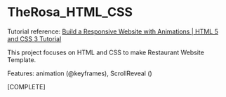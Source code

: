 <h1> TheRosa_HTML_CSS </h1>


<p>Tutorial reference: <a href="https://www.youtube.com/watch?v=FZQxPTV3cFk&list=PLzoyk4_pkkOTyUdXp5HJkQO09OtVUZhQg&index=1&t=152s">Build a Responsive Website with Animations | HTML 5 and CSS 3 Tutorial</a> </p>

<p>This project focuses on HTML and CSS to make Restaurant Website Template.</p>
<p>Features: animation (@keyframes), ScrollReveal (<script src="https://unpkg.com/scrollreveal"></script>)</p>

<p>[COMPLETE]</p>

